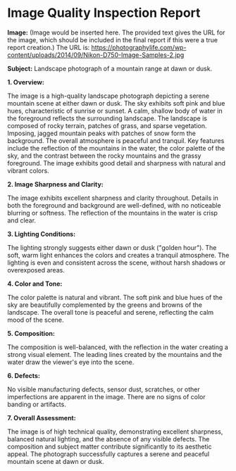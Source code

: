 # Image Quality Inspection Report

**Image:**  (Image would be inserted here.  The provided text gives the URL for the image, which should be included in the final report if this were a true report creation.)  The URL is: https://photographylife.com/wp-content/uploads/2014/09/Nikon-D750-Image-Samples-2.jpg

**Subject:** Landscape photograph of a mountain range at dawn or dusk.

**1. Overview:**

The image is a high-quality landscape photograph depicting a serene mountain scene at either dawn or dusk. The sky exhibits soft pink and blue hues, characteristic of sunrise or sunset. A calm, shallow body of water in the foreground reflects the surrounding landscape. The landscape is composed of rocky terrain, patches of grass, and sparse vegetation. Imposing, jagged mountain peaks with patches of snow form the background. The overall atmosphere is peaceful and tranquil. Key features include the reflection of the mountains in the water, the color palette of the sky, and the contrast between the rocky mountains and the grassy foreground. The image exhibits good detail and sharpness with natural and vibrant colors.

**2. Image Sharpness and Clarity:**

The image exhibits excellent sharpness and clarity throughout. Details in both the foreground and background are well-defined, with no noticeable blurring or softness.  The reflection of the mountains in the water is crisp and clear.

**3. Lighting Conditions:**

The lighting strongly suggests either dawn or dusk ("golden hour"). The soft, warm light enhances the colors and creates a tranquil atmosphere. The lighting is even and consistent across the scene, without harsh shadows or overexposed areas.

**4. Color and Tone:**

The color palette is natural and vibrant. The soft pink and blue hues of the sky are beautifully complemented by the greens and browns of the landscape.  The overall tone is peaceful and serene, reflecting the calm mood of the scene.

**5. Composition:**

The composition is well-balanced, with the reflection in the water creating a strong visual element. The leading lines created by the mountains and the water draw the viewer's eye into the scene.

**6. Defects:**

No visible manufacturing defects, sensor dust, scratches, or other imperfections are apparent in the image.  There are no signs of color banding or artifacts.


**7. Overall Assessment:**

The image is of high technical quality, demonstrating excellent sharpness, balanced natural lighting, and the absence of any visible defects.  The composition and subject matter contribute significantly to its aesthetic appeal. The photograph successfully captures a serene and peaceful mountain scene at dawn or dusk.